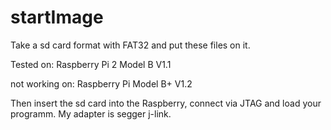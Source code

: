 # startImage

Take a sd card format with FAT32 and put these files on it.

Tested on:
	Raspberry Pi 2 Model B V1.1
	
not working on:
	Raspberry Pi Model B+ V1.2
	
Then insert the sd card into the Raspberry, connect via JTAG and load your programm.
My adapter is segger j-link.


